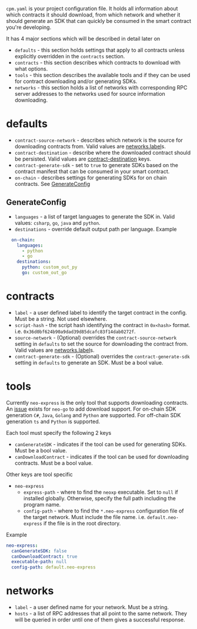 `cpm.yaml` is your project configuration file. It holds all information about which contracts it should download,
from which network and whether it should generate an SDK that can quickly be consumed in the smart contract you're developing.

It has 4 major sections which will be described in detail later on
* `defaults` - this section holds settings that apply to all contracts unless explicitly overridden in the `contracts` section.
* `contracts` - this section describes which contracts to download with what options.
* `tools` - this section describes the available tools and if they can be used for contract downloading and/or generating SDKs.
* `networks` - this section holds a list of networks with corresponding RPC server addresses to the networks used for source information downloading.

# defaults
* `contract-source-network` - describes which network is the source for downloading contracts from. Valid values are [networks.label](#Networks)s.
* `contract-destination` - describe where the downloaded contract should be persisted. Valid values are [contract-destination](#contract-destination) keys.
* `contract-generate-sdk` - set to `true` to generate SDKs based on the contract manifest that can be consumed in your smart contract.
* `on-chain` - describes settings for generating SDKs for on chain contracts. See [GenerateConfig](#GenerateConfig)


## GenerateConfig
* `languages` - a list of target languages to generate the SDK in. Valid values: `csharp`, `go`, `java` and `python`.
* `destinations` - override default output path per language. Example
```yaml
  on-chain:
    languages:
      - python
      - go
    destinations:
      python: custom_out_py
      go: custom_out_go
```

# contracts
* `label` - a user defined label to identify the target contract in the config. Must be a string. Not used elsewhere.
* `script-hash` - the script hash identifying the contract in `0x<hash>` format. i.e. `0x36d0bf624b90a9dad39d85dcafc83f14dab0272f`.
* `source-network` - (Optional) overrides the `contract-source-network` setting in `defaults` to set the source for downloading the contract from. Valid values are [networks.label](#Networks)s.
* `contract-generate-sdk` - (Optional) overrides the `contract-generate-sdk` setting in `defaults` to generate an SDK. Must be a bool value.

# tools
Currently `neo-express` is the only tool that supports downloading contracts. An [issue](https://github.com/nspcc-dev/neo-go/issues/2406) exists for `neo-go` to add download support.
For on-chain SDK generation `C#`, `Java`, `Golang` and `Python` are supported. For off-chain SDK generation `ts` and `Python` is supported.

Each tool must specify the following 2 keys
* `canGenerateSDK` - indicates if the tool can be used for generating SDKs. Must be a bool value.
* `canDownloadContract` - indicates if the tool can be used for downloading contracts. Must be a bool value.

Other keys are tool specific
* `neo-express`
    * `express-path` - where to find the `neoxp` executable. Set to `null` if installed globally. Otherwise, specify the full path including the program name.
    * `config-path` - where to find the `*.neo-express` configuration file of the target network. Must include the file name. i.e. `default.neo-express` if the file is in the root directory.

Example

```yaml
neo-express:
  canGenerateSDK: false
  canDownloadContract: true
  executable-path: null
  config-path: default.neo-express
```

# networks
* `label` - a user defined name for your network. Must be a string.
* `hosts` - a list of RPC addresses that all point to the same network. They will be queried in order until one of them gives a successful response.